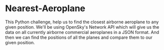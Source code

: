 # Nearest-Aeroplane
This Python challenge, help us to find the closest airborne aeroplane to any given position.
We'll be using OpenSky's Network API which will give us the data on all currently airborne commercial aeroplanes in a JSON format.
And then we can find the positions of all the planes and compare them to our given position.